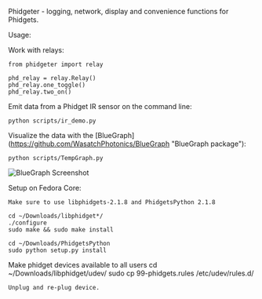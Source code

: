 Phidgeter - logging, network, display and convenience functions for
Phidgets.

Usage:

Work with relays:

    from phidgeter import relay

    phd_relay = relay.Relay()
    phd_relay.one_toggle()
    phd_relay.two_on()

Emit data from a Phidget IR sensor on the command line:
   
    python scripts/ir_demo.py

Visualize the data with the [BlueGraph] (https://github.com/WasatchPhotonics/BlueGraph "BlueGraph package"):

    python scripts/TempGraph.py

![BlueGraph Screenshot](/docs/IR_Temp_BlueGraph.gif "IR Temp BlueGraph screenshot")


Setup on Fedora Core:

    Make sure to use libphidgets-2.1.8 and PhidgetsPython 2.1.8

    cd ~/Downloads/libphidget*/
    ./configure
    sudo make && sudo make install

    cd ~/Downloads/PhidgetsPython
    sudo python setup.py install

Make phidget devices available to all users
    cd ~/Downloads/libphidget/udev/
    sudo cp 99-phidgets.rules /etc/udev/rules.d/

    Unplug and re-plug device.

